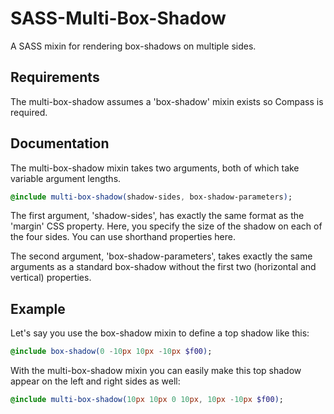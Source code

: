 SASS-Multi-Box-Shadow
=====================

A SASS mixin for rendering box-shadows on multiple sides.

Requirements
------------
The multi-box-shadow assumes a 'box-shadow' mixin exists so Compass is required.

Documentation
------------
The multi-box-shadow mixin takes two arguments, both of which take variable argument lengths.
```sass
@include multi-box-shadow(shadow-sides, box-shadow-parameters);
```

The first argument, 'shadow-sides', has exactly the same format as the 'margin' CSS property.
Here, you specify the size of the shadow on each of the four sides.  You can use shorthand properties here.

The second argument, 'box-shadow-parameters', takes exactly the same arguments as a standard box-shadow without
the first two (horizontal and vertical) properties.

Example
------------
Let's say you use the box-shadow mixin to define a top shadow like this:
```sass
@include box-shadow(0 -10px 10px -10px $f00);
```

With the multi-box-shadow mixin you can easily make this top shadow appear on the left and right sides as well:
```sass
@include multi-box-shadow(10px 10px 0 10px, 10px -10px $f00);
```
